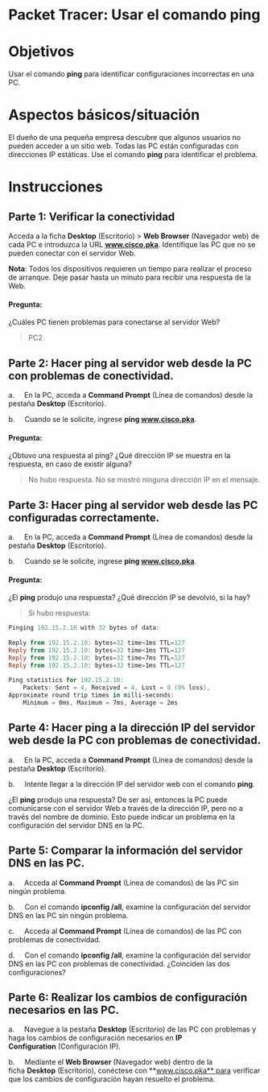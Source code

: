 # **Packet Tracer: Usar el comando ping**

# Objetivos

Usar el comando **ping** para identificar configuraciones incorrectas en una PC.

# Aspectos básicos/situación

El dueño de una pequeña empresa descubre que algunos usuarios no pueden acceder a un sitio web. Todas las PC están configuradas con direcciones IP estáticas. Use el comando **ping** para identificar el problema.

# Instrucciones

## Parte 1: Verificar la conectividad

Acceda a la ficha **Desktop** (Escritorio) > **Web Browser** (Navegador web) de cada PC e introduzca la URL **www.cisco.pka**. Identifique las PC que no se pueden conectar con el servidor Web.

**Nota**: Todos los dispositivos requieren un tiempo para realizar el proceso de arranque. Deje pasar hasta un minuto para recibir una respuesta de la Web.

#### Pregunta:

¿Cuáles PC tienen problemas para conectarse al servidor Web?
> PC2

## Parte 2: Hacer ping al servidor web desde la PC con problemas de conectividad.

a.     En la PC, acceda a **Command Prompt** (Línea de comandos) desde la pestaña **Desktop** (Escritorio).

b.     Cuando se le solicite, ingrese **ping www.cisco.pka**.

#### Pregunta:

¿Obtuvo una respuesta al ping? ¿Qué dirección IP se muestra en la respuesta, en caso de existir alguna?
>No hubo respuesta. No se mostró ninguna dirección IP en el mensaje.


## Parte 3: Hacer ping al servidor web desde las PC configuradas correctamente.

a.     En la PC, acceda a **Command Prompt** (Línea de comandos) desde la pestaña **Desktop** (Escritorio).

b.     Cuando se le solicite, ingrese **ping www.cisco.pka**.

#### Pregunta:

¿El **ping** produjo una respuesta? ¿Qué dirección IP se devolvió, si la hay?
>Si hubo respuesta:
```powershell
Pinging 192.15.2.10 with 32 bytes of data:
  
Reply from 192.15.2.10: bytes=32 time<1ms TTL=127
Reply from 192.15.2.10: bytes=32 time<1ms TTL=127
Reply from 192.15.2.10: bytes=32 time=7ms TTL=127
Reply from 192.15.2.10: bytes=32 time=1ms TTL=127
  
Ping statistics for 192.15.2.10:
	Packets: Sent = 4, Received = 4, Lost = 0 (0% loss),
Approximate round trip times in milli-seconds:
	Minimum = 0ms, Maximum = 7ms, Average = 2ms
``` 

## Parte 4: Hacer ping a la dirección IP del servidor web desde la PC con problemas de conectividad.

a.     En la PC, acceda a **Command Prompt** (Línea de comandos) desde la pestaña **Desktop** (Escritorio).

b.     Intente llegar a la dirección IP del servidor web con el comando **ping**.

¿El **ping** produjo una respuesta? De ser así, entonces la PC puede comunicarse con el servidor Web a través de la dirección IP, pero no a través del nombre de dominio. Esto puede indicar un problema en la configuración del servidor DNS en la PC.

## Parte 5: Comparar la información del servidor DNS en las PC.

a.     Acceda al **Command Prompt** (Línea de comandos) de las PC sin ningún problema.

b.     Con el comando **ipconfig /all**, examine la configuración del servidor DNS en las PC sin ningún problema.

c.     Acceda al **Command Prompt** (Línea de comandos) de las PC con problemas de conectividad.

d.     Con el comando **ipconfig /all**, examine la configuración del servidor DNS en las PC con problemas de conectividad. ¿Coinciden las dos configuraciones?

## Parte 6: Realizar los cambios de configuración necesarios en las PC.

a.     Navegue a la pestaña **Desktop** (Escritorio) de las PC con problemas y haga los cambios de configuración necesarios en **IP Configuration** (Configuración IP).

b.     Mediante el **Web Browser** (Navegador web) dentro de la ficha **Desktop** (Escritorio), conéctese con **www.cisco.pka** para verificar que los cambios de configuración hayan resuelto el problema.
